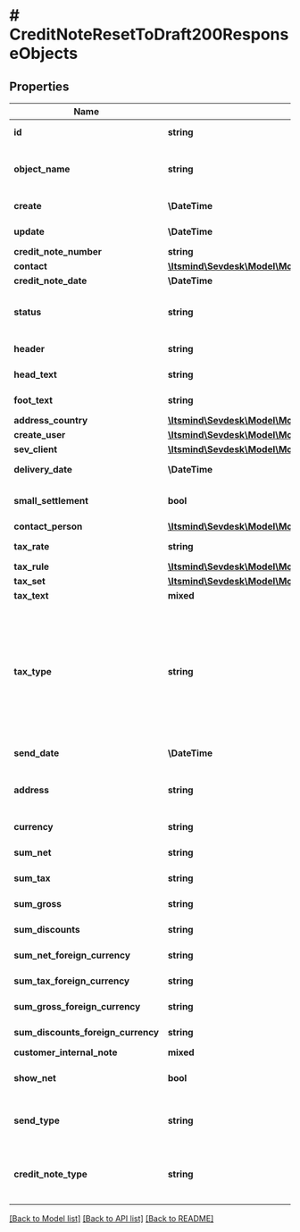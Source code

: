 # # CreditNoteResetToDraft200ResponseObjects

## Properties

Name | Type | Description | Notes
------------ | ------------- | ------------- | -------------
**id** | **string** | The creditNote id | [optional] [readonly]
**object_name** | **string** | The creditNote object name | [optional] [readonly] [default to 'CreditNote']
**create** | **\DateTime** | Date of creditNote creation | [optional] [readonly]
**update** | **\DateTime** | Date of last creditNote update | [optional] [readonly]
**credit_note_number** | **string** | The creditNote number | [optional]
**contact** | [**\Itsmind\Sevdesk\Model\ModelCreditNoteResponseContact**](ModelCreditNoteResponseContact.md) |  | [optional]
**credit_note_date** | **\DateTime** | The credit note date | [optional]
**status** | **string** | Please have a look in       &lt;a href&#x3D;&#39;#tag/CreditNote/Status-of-credit-notes&#39;&gt;status of credit note&lt;/a&gt;      to see what the different status codes mean | [optional]
**header** | **string** | Normally consist of prefix plus the creditNote number | [optional]
**head_text** | **string** | Certain html tags can be used here to format your text | [optional]
**foot_text** | **string** | Certain html tags can be used here to format your text | [optional]
**address_country** | [**\Itsmind\Sevdesk\Model\ModelCreditNoteResponseAddressCountry**](ModelCreditNoteResponseAddressCountry.md) |  | [optional]
**create_user** | [**\Itsmind\Sevdesk\Model\ModelCreditNoteResponseCreateUser**](ModelCreditNoteResponseCreateUser.md) |  | [optional]
**sev_client** | [**\Itsmind\Sevdesk\Model\ModelCreditNoteResponseSevClient**](ModelCreditNoteResponseSevClient.md) |  | [optional]
**delivery_date** | **\DateTime** | Timestamp. This can also be a date range if you also use the attribute deliveryDateUntil | [optional]
**small_settlement** | **bool** | Defines if the client uses the small settlement scheme.      If yes, the creditNote must not contain any vat | [optional]
**contact_person** | [**\Itsmind\Sevdesk\Model\ModelCreditNoteResponseContactPerson**](ModelCreditNoteResponseContactPerson.md) |  | [optional]
**tax_rate** | **string** | This is not used anymore. Use the taxRate of the individual positions instead. | [optional]
**tax_rule** | [**\Itsmind\Sevdesk\Model\ModelCreditNoteResponseTaxRule**](ModelCreditNoteResponseTaxRule.md) |  | [optional]
**tax_set** | [**\Itsmind\Sevdesk\Model\ModelCreditNoteResponseTaxSet**](ModelCreditNoteResponseTaxSet.md) |  | [optional]
**tax_text** | **mixed** |  | [optional]
**tax_type** | **string** | **Use this in sevdesk-Update 1.0 (instead of taxRule).**  Tax type of the creditNote. There are four tax types: 1. default - Umsatzsteuer ausweisen 2. eu - Steuerfreie innergemeinschaftliche Lieferung (Europäische Union) 3. noteu - Steuerschuldnerschaft des Leistungsempfängers (außerhalb EU, z. B. Schweiz) 4. custom - Using custom tax set 5. ss - Not subject to VAT according to §19 1 UStG Tax rates are heavily connected to the tax type used. | [optional]
**send_date** | **\DateTime** | The date the creditNote was sent to the customer | [optional]
**address** | **string** | Complete address of the recipient including name, street, city, zip and country.&lt;br&gt;       Line breaks can be used and will be displayed on the invoice pdf. | [optional]
**currency** | **string** | Currency used in the creditNote. Needs to be currency code according to ISO-4217 | [optional]
**sum_net** | **string** | Net sum of the creditNote | [optional] [readonly]
**sum_tax** | **string** | Tax sum of the creditNote | [optional] [readonly]
**sum_gross** | **string** | Gross sum of the creditNote | [optional] [readonly]
**sum_discounts** | **string** | Sum of all discounts in the creditNote | [optional] [readonly]
**sum_net_foreign_currency** | **string** | Net sum of the creditNote in the foreign currency | [optional] [readonly]
**sum_tax_foreign_currency** | **string** | Tax sum of the creditNote in the foreign currency | [optional] [readonly]
**sum_gross_foreign_currency** | **string** | Gross sum of the creditNote in the foreign currency | [optional] [readonly]
**sum_discounts_foreign_currency** | **string** | Discounts sum of the creditNote in the foreign currency | [optional] [readonly]
**customer_internal_note** | **mixed** |  | [optional]
**show_net** | **bool** | If true, the net amount of each position will be shown on the creditNote. Otherwise gross amount | [optional]
**send_type** | **string** | Type which was used to send the creditNote. IMPORTANT: Please refer to the creditNote section of the       *     API-Overview to understand how this attribute can be used before using it! | [optional]
**credit_note_type** | **string** | Type of the creditNote. For more information on the different types, check      &lt;a href&#x3D;&#39;https://api.sevdesk.de/#section/Types-and-status-of-credit-notes&#39;&gt;this&lt;/a&gt;  . | [optional]

[[Back to Model list]](../../README.md#models) [[Back to API list]](../../README.md#endpoints) [[Back to README]](../../README.md)
